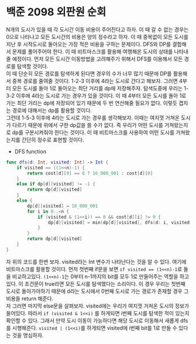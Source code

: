 # 백준 2098 외판원 순회
N개의 도시가 있을 때 각 도시간 이동 비용이 주어진다고 하자. 이 때 갈 수 없는 경우는 0으로 나타나고 모든 도시간의 비용은 양의 정수라고 하자. 이 때 중복없이 모든 도시를 지난 후 시작도시로 돌아오는 가장 적은 비용을 구하는 문제이다. 
DFS와 DP를 결합해서 문제를 풀어주어야 한다. 이 때 비트마스크를 활용해 여행해온 도시의 상태를 나타내줄 예정이다. 먼저 모든 도시간 이동방법을 고려해주기 위해서 DFS를 이용해서 모든 경로를 탐색할 것이다.  
이 때 단순히 모든 경로를 탐색하게 된다면 경우의 수가 너무 많기 때문에 DP를 활용해서 중복 경로를 줄여줄 것이다. 1-2-3 이후에 4라는 도시로 간다고 해보자. 그러면 4부터 모든 도시를 돌아 1로 돌아오는 최단 거리를 dp에 저장해주자. 탐색도중에 우리는 1-3-2 이후에 4라는 도시로 가는 경우가 있을 것이다. 이 때 4부터 모든 도시를 돌아 1로가는 최단 거리는 dp에 저장되어 있기 때문에 두 번 연산해줄 필요가 없다. 이렇듯 겹치는 경로에 대해서는 dp를 활용할 것이다.  
그런데 1-5-3 이후에 4라는 도시로 가는 경우를 생각해보자. 이때는 여지껏 거쳐온 도시가 다르기 때문에 위에서 구한 dp값을 쓸 수가 없다. 즉 우리가 어떤 도시를 거쳐왔는지로 dp를 구분시켜줘야 한다는 것이다. 이 때 비트마스크를 사용하여 어떤 도시를 거쳐왔는지를 간단히 정수로 표현할 것이다.
- DFS function
```swift
func dfs(d: Int, visited: Int) -> Int {
    if visited == ((1<<n)-1) {
        return cost[d][0] == 0 ? 16_000_001 : cost[d][0]
    }
    else if dp[d][visited] != -1 {
        return dp[d][visited]
    }
    else {
        dp[d][visited] = 16_000_001
        for i in 0..<n {
            if (visited & (1<<i)) == 0 && cost[d][i] != 0 {
                dp[d][visited] = min(dp[d][visited], dfs(d: i, visited: visited | (1<<i)) + cost[d][i])
            }
        }
        return dp[d][visited]
    }
}
```
자 위의 코드를 한번 보자. visited라는 Int 변수가 나타난다는 것을 알 수 있다. 여기에 비트마스크를 활용할 것이다. 먼저 첫번째 if문을 보면 `if visited == (1<<n)-1`로 둘을 비교하고있다. `(1<<n)-1`는 0부터 n-1까지의 bit를 모두 1로 만들어주는 역할을 하고 있다. 이 조건문이 true라면 모든 도시를 탐색했다는 소리이다. 이 경우 우리는 첫번째 도시로 돌아가야하기 때문에 d라는 도시에서 0번째 도시로 가는 경로가 존재할 경우 그 비용을 return 해준다.  
자 그러면 마지막 else문을 살펴보자. visited에는 우리가 여지껏 거쳐온 도시의 정보가 들어있다. 따라서 `if (visited & 1<<i)` 를 하게되면 i번째 도시를 탐색한 적이 있는지 확인할 수 있다. 그래서 만약 도시 이동이 가능하다면 해당 도시로 이동해서 새롭게 dfs를 시행해준다. `visited | (1<<i)`를 하게되면 visited에 i번째 bit를 1로 만들 수 있다는 것을 명심하자.
